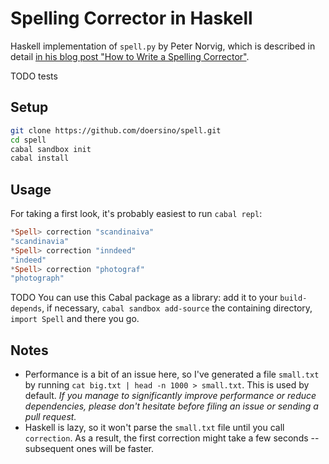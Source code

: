 # Spelling Corrector in Haskell

Haskell implementation of `spell.py` by Peter Norvig, which is described in detail [in his blog post "How to Write a Spelling Corrector"](http://norvig.com/spell-correct.html).

TODO tests


## Setup

```bash
git clone https://github.com/doersino/spell.git
cd spell
cabal sandbox init
cabal install
```

## Usage

For taking a first look, it's probably easiest to run `cabal repl`:

```haskell
*Spell> correction "scandinaiva"
"scandinavia"
*Spell> correction "inndeed"
"indeed"
*Spell> correction "photograf"
"photograph"
```

TODO
You can use this Cabal package as a library: add it to your `build-depends`, if necessary, `cabal sandbox add-source` the containing directory, `import Spell` and there you go.

## Notes

* Performance is a bit of an issue here, so I've generated a file `small.txt` by running `cat big.txt | head -n 1000 > small.txt`. This is used by default. *If you manage to significantly improve performance or reduce dependencies, please don't hesitate before filing an issue or sending a pull request.*
* Haskell is lazy, so it won't parse the `small.txt` file until you call `correction`. As a result, the first correction might take a few seconds -- subsequent ones will be faster.
